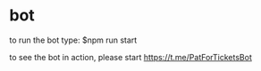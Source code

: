 # bot


to run the bot type: $npm run start


to see the bot in action, please start https://t.me/PatForTicketsBot 

